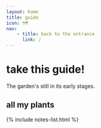 ```yaml
---
layout: home
title: guide
icon: 🗺️
nav:
    - title: back to the entrance
      link: /
---
```

# take this guide!

The garden's still in its early stages.

## all my plants

{% include notes-list.html %}
